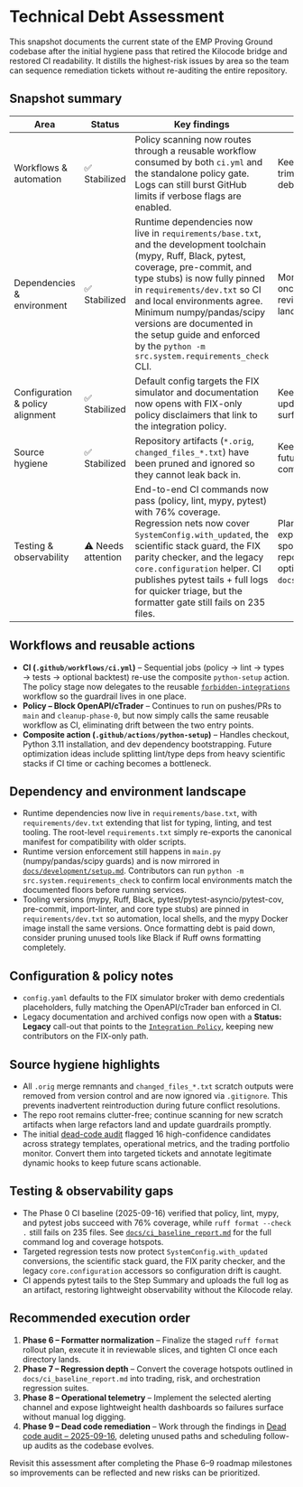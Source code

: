# Technical Debt Assessment

This snapshot documents the current state of the EMP Proving Ground codebase after the initial hygiene
pass that retired the Kilocode bridge and restored CI readability. It distills the highest-risk issues
by area so the team can sequence remediation tickets without re-auditing the entire repository.

## Snapshot summary

| Area | Status | Key findings | Next actions |
| --- | --- | --- | --- |
| Workflows & automation | ✅ Stabilized | Policy scanning now routes through a reusable workflow consumed by both `ci.yml` and the standalone policy gate. Logs can still burst GitHub limits if verbose flags are enabled. | Keep policy guardrails centralized and trim overly chatty steps when debugging to avoid log caps. |
| Dependencies & environment | ✅ Stabilized | Runtime dependencies now live in `requirements/base.txt`, and the development toolchain (mypy, Ruff, Black, pytest, coverage, pre-commit, and type stubs) is now fully pinned in `requirements/dev.txt` so CI and local environments agree. Minimum numpy/pandas/scipy versions are documented in the setup guide and enforced by the `python -m src.system.requirements_check` CLI. | Monitor whether a lock file is needed once formatting debt is resolved and revisit minimums as upstream releases land. |
| Configuration & policy alignment | ✅ Stabilized | Default config targets the FIX simulator and documentation now opens with FIX-only policy disclaimers that link to the integration policy. | Keep the policy doc authoritative and update legacy call-outs if the allowed surface changes. |
| Source hygiene | ✅ Stabilized | Repository artifacts (`*.orig`, `changed_files_*.txt`) have been pruned and ignored so they cannot leak back in. | Keep `.gitignore` patterns aligned with future tooling outputs and add pre-commit rules if new artifacts appear. |
| Testing & observability | ⚠️ Needs attention | End-to-end CI commands now pass (policy, lint, mypy, pytest) with 76% coverage. Regression nets now cover `SystemConfig.with_updated`, the scientific stack guard, the FIX parity checker, and the legacy `core.configuration` helper. CI publishes pytest tails + full logs for quicker triage, but the formatter gate still fails on 235 files. | Plan an incremental formatting rollout, expand coverage into trading/risk hot spots called out in the CI baseline report, and implement the alerting options captured in `docs/operations/observability_plan.md`. |

## Workflows and reusable actions

* **CI (`.github/workflows/ci.yml`)** – Sequential jobs (policy → lint → types → tests → optional backtest) re-use the
  composite `python-setup` action. The policy stage now delegates to the reusable
  [`forbidden-integrations`](../.github/workflows/forbidden-integrations.yml) workflow so the guardrail lives in one
  place.
* **Policy – Block OpenAPI/cTrader** – Continues to run on pushes/PRs to `main` and `cleanup-phase-0`, but now simply
  calls the same reusable workflow as CI, eliminating drift between the two entry points.
* **Composite action (`.github/actions/python-setup`)** – Handles checkout, Python 3.11 installation, and dev dependency
  bootstrapping. Future optimization ideas include splitting lint/type deps from heavy scientific stacks if CI time or
  caching becomes a bottleneck.

## Dependency and environment landscape

* Runtime dependencies now live in `requirements/base.txt`, with `requirements/dev.txt` extending that list for typing,
  linting, and test tooling. The root-level `requirements.txt` simply re-exports the canonical manifest for
  compatibility with older scripts.
* Runtime version enforcement still happens in `main.py` (numpy/pandas/scipy guards) and is now mirrored in
  [`docs/development/setup.md`](development/setup.md). Contributors can run `python -m src.system.requirements_check`
  to confirm local environments match the documented floors before running services.
* Tooling versions (mypy, Ruff, Black, pytest/pytest-asyncio/pytest-cov, pre-commit, import-linter, and core type stubs)
  are pinned in `requirements/dev.txt` so automation, local shells, and the mypy Docker image install the same
  versions. Once formatting debt is paid down, consider pruning unused tools like Black if Ruff owns formatting
  completely.

## Configuration & policy notes

* `config.yaml` defaults to the FIX simulator broker with demo credentials placeholders, fully matching the
  OpenAPI/cTrader ban enforced in CI.
* Legacy documentation and archived configs now open with a **Status: Legacy** call-out that points to the
  [`Integration Policy`](policies/integration_policy.md), keeping new contributors on the FIX-only path.

## Source hygiene highlights

* All `.orig` merge remnants and `changed_files_*.txt` scratch outputs were removed from version control and are now
  ignored via `.gitignore`. This prevents inadvertent reintroduction during future conflict resolutions.
* The repo root remains clutter-free; continue scanning for new scratch artifacts when large refactors land and update
  guardrails promptly.
* The initial [dead-code audit](reports/dead_code_audit.md) flagged 16 high-confidence candidates across strategy templates,
  operational metrics, and the trading portfolio monitor. Convert them into targeted tickets and annotate legitimate
  dynamic hooks to keep future scans actionable.

## Testing & observability gaps

* The Phase 0 CI baseline (2025-09-16) verified that policy, lint, mypy, and pytest jobs succeed with 76% coverage, while
  `ruff format --check .` still fails on 235 files. See [`docs/ci_baseline_report.md`](ci_baseline_report.md) for the full command log and coverage hotspots.
* Targeted regression tests now protect `SystemConfig.with_updated` conversions, the scientific stack guard, the FIX parity checker, and the legacy `core.configuration` accessors so configuration drift is caught.
* CI appends pytest tails to the Step Summary and uploads the full log as an artifact, restoring lightweight observability without the Kilocode relay.

## Recommended execution order

1. **Phase 6 – Formatter normalization** – Finalize the staged `ruff format` rollout plan, execute it in reviewable slices,
   and tighten CI once each directory lands.
2. **Phase 7 – Regression depth** – Convert the coverage hotspots outlined in `docs/ci_baseline_report.md` into trading,
   risk, and orchestration regression suites.
3. **Phase 8 – Operational telemetry** – Implement the selected alerting channel and expose lightweight health dashboards so
   failures surface without manual log digging.
4. **Phase 9 – Dead code remediation** – Work through the findings in
   [Dead code audit – 2025-09-16](reports/dead_code_audit.md), deleting unused paths and scheduling follow-up audits as the
   codebase evolves.

Revisit this assessment after completing the Phase&nbsp;6–9 roadmap milestones so improvements can be reflected and new risks can be prioritized.
